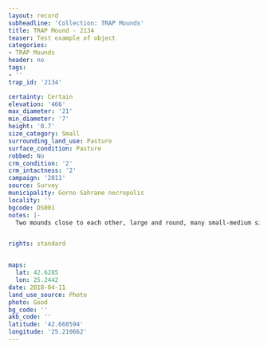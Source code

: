 ```yaml
---
layout: record
subheadline: 'Collection: TRAP Mounds'
title: TRAP Mound - 2134
teaser: Test example of object
categories:
- TRAP Mounds
header: no
tags:
- ''
trap_id: '2134'

certainty: Certain
elevation: '466'
max_diameter: '21'
min_diameter: '7'
height: '0.7'
size_category: Small
surrounding_land_use: Pasture
surface_condition: Pasture
robbed: No
crm_condition: '2'
crm_intactness: '2'
campaign: '2011'
source: Survey
municipality: Gorno Sahrane necropolis
locality: ''
bgcode: DS001
notes: |-
  Two mounds close to each other, large and round, many small-medium sized stones on top, some vegetation.


rights: standard


maps:
  lat: 42.6285
  lon: 25.2442
date: 2018-04-11
land_use_source: Photo
photo: Good
bg_code: ''
akb_code: ''
latitude: '42.668594'
longitude: '25.210662'
---
```

